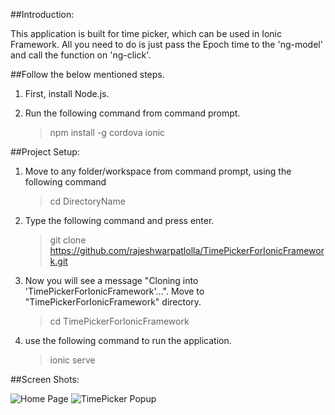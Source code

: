 ##Introduction:

This application is built for time picker, which can be used in Ionic Framework.
All you need to do is just pass the Epoch time to the 'ng-model' and call the function on 'ng-click'.


##Follow the below mentioned steps.

1) First, install Node.js.

2) Run the following command from command prompt.

    > npm install -g cordova ionic

##Project Setup:

1) Move to any folder/workspace from command prompt, using the following command

    > cd DirectoryName

2) Type the following command and press enter.

	> git clone https://github.com/rajeshwarpatlolla/TimePickerForIonicFramework.git

3) Now you will see a message "Cloning into 'TimePickerForIonicFramework'...". Move to "TimePickerForIonicFramework" directory.

    > cd TimePickerForIonicFramework

4) use the following command to run the application.

	> ionic serve


##Screen Shots:

![Home Page](https://github.com/rajeshwarpatlolla/TimePickerForIonicFramework/tree/master/www/img/TimePicker-1.jpg "Home Page")
![TimePicker Popup](https://github.com/rajeshwarpatlolla/TimePickerForIonicFramework/tree/master/www/img/TimePicker-1.jpg "Time picker popup.")